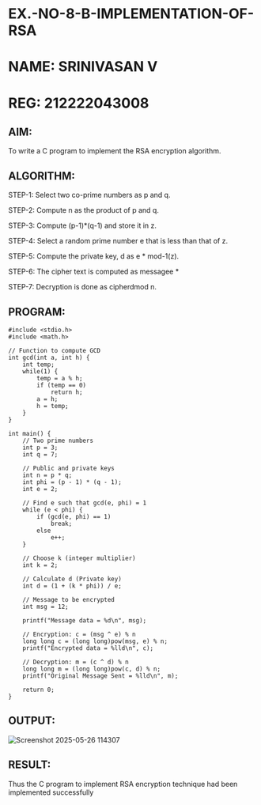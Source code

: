 # EX.-NO-8-B-IMPLEMENTATION-OF-RSA
# NAME: SRINIVASAN V
# REG: 212222043008

## AIM:
  To write a C program to implement the RSA encryption algorithm.
  
## ALGORITHM:

  STEP-1: Select two co-prime numbers as p and q.
  
  STEP-2: Compute n as the product of p and q.
  
  STEP-3: Compute (p-1)*(q-1) and store it in z.
  
  STEP-4: Select a random prime number e that is less than that of z.
  
  STEP-5: Compute the private key, d as e * mod-1(z).
  
  STEP-6: The cipher text is computed as messagee *
  
  STEP-7: Decryption is done as cipherdmod n.
  
## PROGRAM: 
```
#include <stdio.h>
#include <math.h>

// Function to compute GCD
int gcd(int a, int h) {
    int temp;
    while(1) {
        temp = a % h;
        if (temp == 0)
            return h;
        a = h;
        h = temp;
    }
}

int main() {
    // Two prime numbers
    int p = 3;
    int q = 7;
    
    // Public and private keys
    int n = p * q;
    int phi = (p - 1) * (q - 1);
    int e = 2;

    // Find e such that gcd(e, phi) = 1
    while (e < phi) {
        if (gcd(e, phi) == 1)
            break;
        else
            e++;
    }

    // Choose k (integer multiplier)
    int k = 2;
    
    // Calculate d (Private key)
    int d = (1 + (k * phi)) / e;

    // Message to be encrypted
    int msg = 12;
    
    printf("Message data = %d\n", msg);

    // Encryption: c = (msg ^ e) % n
    long long c = (long long)pow(msg, e) % n;
    printf("Encrypted data = %lld\n", c);

    // Decryption: m = (c ^ d) % n
    long long m = (long long)pow(c, d) % n;
    printf("Original Message Sent = %lld\n", m);
    
    return 0;
}
```
## OUTPUT:
![Screenshot 2025-05-26 114307](https://github.com/user-attachments/assets/e9fdb7a7-9c8e-4f15-977c-0388dfba5c1b)

## RESULT:
  Thus the C program to implement RSA encryption technique had been implemented successfully
